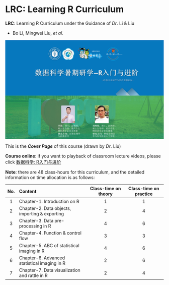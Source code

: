 
# LRC: Learning R Curriculum # 

**LRC**: Learning R Curriculum under the Guidance of *Dr*. Li & Liu

- Bo Li, Mingwei Liu, *et al.*

<img src = "image/course-logo.png" width = "800" align = "middle"> 

This is the ***Cover Page*** of this course (drawn by *Dr*. Liu)

**Course online**: if you want to playback of classroom lecture videos, please click [数据科学: R入门与进阶](http://course.cloudwe.tech/node/106)

**Note**: there are 48 class-hours for this curriculum, and the detailed information on time allocation is as follows: 

| No. | Content | Class-time on theory | Class-time on practice |
| :----: | :---- | :----: | :----: |
| 1 | Chapter-1. Introduction on R | 1 | 1 |
| 2 | Chapter-2. Data objects, importing & exporting | 2 | 4 |
| 3 | Chapter-3. Data pre-processing in R | 4 | 6 |
| 4 | Chapter-4. Function & control flow | 3 | 3 |
| 5 | Chapter-5. ABC of statistical imaging in R | 4 | 6 |
| 6 | Chapter-6. Advanced statistical imaging in R | 2 | 6 |
| 7 | Chapter-7. Data visualization and rattle in R | 2 | 4 |
